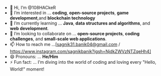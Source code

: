 - 👋 Hi, I’m @108HACkeR
- 👀 I’m interested in ... **coding**, **open-source projects**, **game development**,and **blockchain technology**
- 🌱 I’m currently learning ... **Java**, **data structures and algorithms**, and **web development**.
- 💞️ I’m looking to collaborate on ... **open-source projects**, **coding challenges**, and **small-scale web applications**.
- 📫 How to reach me ...[sagnik31.banik04@gmail.com / https://www.instagram.com/sagnikbanik?igsh=NjdkZWVzNTZqeHh4]
- 😄 Pronouns: ... **He/Him**
- ⚡ Fun fact: ... I’m diving into the world of coding and loving every "Hello, World!" moment!

<!---
108HACkeR/108HACkeR is a ✨ special ✨ repository because its `README.md` (this file) appears on your GitHub profile.
You can click the Preview link to take a look at your changes.
--->
